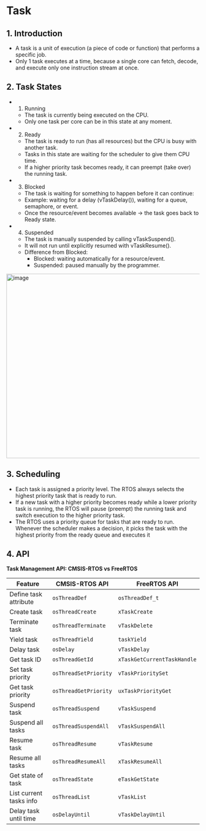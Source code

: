 # Task

## 1. Introduction

- A task is a unit of execution (a piece of code or function) that performs a specific job.
- Only 1 task executes at a time, because a single core can fetch, decode, and execute only one instruction stream at once.

## 2. Task States

- 1. Running 
  - The task is currently being executed on the CPU.
  - Only one task per core can be in this state at any moment.
- 2. Ready 
  - The task is ready to run (has all resources) but the CPU is busy with another task.
  - Tasks in this state are waiting for the scheduler to give them CPU time.
  - If a higher priority task becomes ready, it can preempt (take over) the running task.
- 3. Blocked 
  - The task is waiting for something to happen before it can continue:
  - Example: waiting for a delay (vTaskDelay()), waiting for a queue, semaphore, or event.
  - Once the resource/event becomes available → the task goes back to Ready state.
- 4. Suspended 
  - The task is manually suspended by calling vTaskSuspend().
  - It will not run until explicitly resumed with vTaskResume().
  - Difference from Blocked:
    - Blocked: waiting automatically for a resource/event.
    - Suspended: paused manually by the programmer.
   
<img width="638" height="480" alt="image" src="https://github.com/user-attachments/assets/b7825de5-5f23-4b8d-89dd-47a70354b1d0" />

## 3. Scheduling

- Each task is assigned a priority level. The RTOS always selects the highest priority task that is ready to run.
- If a new task with a higher priority becomes ready while a lower priority task is running, the RTOS will pause (preempt) the running task and switch execution to the higher priority task.
- The RTOS uses a priority queue for tasks that are ready to run. Whenever the scheduler makes a decision, it picks the task with the highest priority from the ready queue and executes it

## 4. API 

**Task Management API: CMSIS-RTOS vs FreeRTOS**

| **Feature**                | **CMSIS-RTOS API**     | **FreeRTOS API**          |
|-----------------------------|------------------------|----------------------------|
| Define task attribute       | `osThreadDef`          | `osThreadDef_t`            |
| Create task                 | `osThreadCreate`       | `xTaskCreate`              |
| Terminate task              | `osThreadTerminate`    | `vTaskDelete`              |
| Yield task                  | `osThreadYield`        | `taskYield`                |
| Delay task                  | `osDelay`              | `vTaskDelay`               |
| Get task ID                 | `osThreadGetId`        | `xTaskGetCurrentTaskHandle`|
| Set task priority           | `osThreadSetPriority`  | `vTaskPrioritySet`         |
| Get task priority           | `osThreadGetPriority`  | `uxTaskPriorityGet`        |
| Suspend task                | `osThreadSuspend`      | `vTaskSuspend`             |
| Suspend all tasks           | `osThreadSuspendAll`   | `vTaskSuspendAll`          |
| Resume task                 | `osThreadResume`       | `vTaskResume`              |
| Resume all tasks            | `osThreadResumeAll`    | `xTaskResumeAll`           |
| Get state of task           | `osThreadState`        | `eTaskGetState`            |
| List current tasks info     | `osThreadList`         | `vTaskList`                |
| Delay task until time       | `osDelayUntil`         | `vTaskDelayUntil`          |
